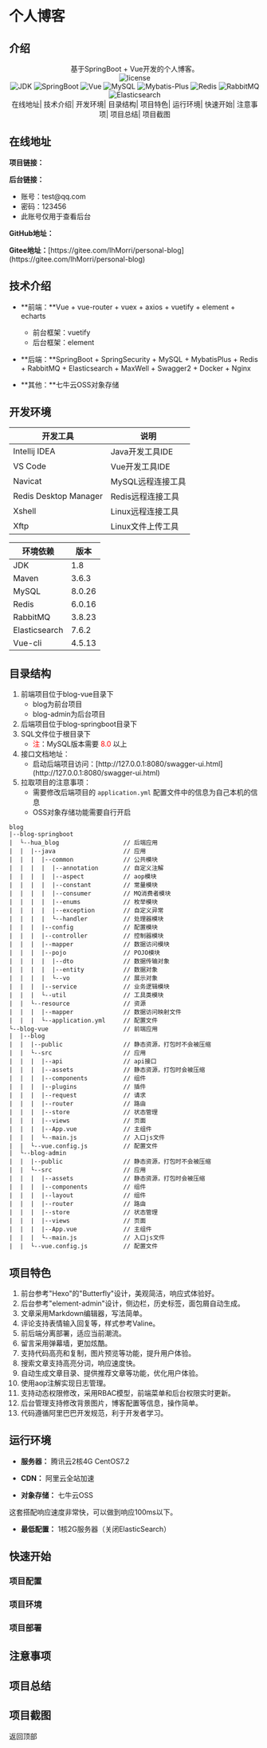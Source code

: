 # 个人博客

## 介绍

<div style="text-align: center">基于SpringBoot + Vue开发的个人博客。</div>

<div align="center">
    <a href="https://gitee.com/lhMorri/personal-blog"> 
         <img src="https://img.shields.io/badge/license-Apache--2.0-informational" alt="license" />
    </a>
</div>

<div align="center" >
	<a href="https://gitee.com/lhMorri/personal-blog"> 
         <img src="https://img.shields.io/badge/JDK-1.8%2B-brightgreen" alt="JDK" />
    </a>
    <a href="https://gitee.com/lhMorri/personal-blog"> 
         <img src="https://img.shields.io/badge/SpringBoot-2.5.5-brightgreen" alt="SpringBoot" />
    </a>
    <a href="https://gitee.com/lhMorri/personal-blog"> 
         <img src="https://img.shields.io/badge/Vue-2.6.11-brightgreen" alt="Vue" />
    </a>
    <a href="https://gitee.com/lhMorri/personal-blog"> 
         <img src="https://img.shields.io/badge/MySQL-8.0.26-brightgreen" alt="MySQL" />
    </a>
    <a href="https://gitee.com/lhMorri/personal-blog"> 
         <img src="https://img.shields.io/badge/Mybatis--Plus-3.4.1-brightgreen" alt="Mybatis-Plus" />
    </a>
    <a href="https://gitee.com/lhMorri/personal-blog"> 
         <img src="https://img.shields.io/badge/Redis-6.0.16-brightgreen" alt="Redis" />
    </a>
    <a href="https://gitee.com/lhMorri/personal-blog"> 
         <img src="https://img.shields.io/badge/RabbitMQ-3.8.23-brightgreen" alt="RabbitMQ" />
    </a>
    <a href="https://gitee.com/lhMorri/personal-blog"> 
         <img src="https://img.shields.io/badge/Elasticsearch-7.6.2-brightgreen" alt="Elasticsearch" />
    </a>
</div>
<style>
    a {
         text-decoration: none;
    }
    /*正常的未被访问过的链接*/
	a:link {
    	text-decoration: none;
	}
	/*已经访问过的链接*/
	a:visited {
    	text-decoration: none;
	}
	/*鼠标划过(停留)的链接*/
	a:hover {
    	text-decoration: none;
	}
	/* 正在点击的链接*/
	a:active {
    	text-decoration: none;
	}
</style>
<div align="center">
    <a href="#在线地址">在线地址</a>|
    <a href="#技术介绍">技术介绍</a>|
    <a href="#开发环境">开发环境</a>|
    <a href="#目录结构">目录结构</a>|
    <a href="#项目特色">项目特色</a>|
    <a href="#运行环境">运行环境</a>|
    <a href="#快速开始">快速开始</a>|
    <a href="#注意事项">注意事项</a>|
    <a href="#项目总结">项目总结</a>|
    <a href="#项目截图">项目截图</a>
</div>

## 在线地址

**项目链接：**

**后台链接：**

- 账号：test@qq.com
- 密码：123456
- 此账号仅用于查看后台

**GitHub地址：**

**Gitee地址：**[https://gitee.com/lhMorri/personal-blog](https://gitee.com/lhMorri/personal-blog)

## 技术介绍

- **前端：**Vue + vue-router + vuex + axios + vuetify + element + echarts
  - 前台框架：vuetify
  - 后台框架：element

- **后端：**SpringBoot + SpringSecurity + MySQL + MybatisPlus + Redis + RabbitMQ + Elasticsearch + MaxWell + Swagger2 + Docker + Nginx
- **其他：**七牛云OSS对象存储 

## 开发环境

| 开发工具              | 说明              |
| --------------------- | ----------------- |
| Intellij IDEA         | Java开发工具IDE   |
| VS Code               | Vue开发工具IDE    |
| Navicat               | MySQL远程连接工具 |
| Redis Desktop Manager | Redis远程连接工具 |
| Xshell                | Linux远程连接工具 |
| Xftp                  | Linux文件上传工具 |

| 环境依赖      | 版本   |
| ------------- | ------ |
| JDK           | 1.8    |
| Maven         | 3.6.3  |
| MySQL         | 8.0.26 |
| Redis         | 6.0.16 |
| RabbitMQ      | 3.8.23 |
| Elasticsearch | 7.6.2  |
| Vue-cli       | 4.5.13 |

## 目录结构

1.  前端项目位于blog-vue目录下
    - blog为前台项目
    - blog-admin为后台项目
2.  后端项目位于blog-springboot目录下
3.  SQL文件位于根目录下
    - <font color='red'>注</font>：MySQL版本需要 <font color='red'>8.0</font> 以上
4.  接口文档地址：
    - 启动后端项目访问：[http://127.0.0.1:8080/swagger-ui.html](http://127.0.0.1:8080/swagger-ui.html)
5.  拉取项目的注意事项：
    - 需要修改后端项目的 `application.yml` 配置文件中的信息为自己本机的信息
    - OSS对象存储功能需要自行开启

```
blog
|--blog-springboot
|  └--hua_blog					// 后端应用
|  |  |--java					// 应用
|  |  |  |--common				// 公共模块
|  |  |  |  |--annotation		// 自定义注解
|  |  |  |  |--aspect			// aop模块
|  |  |  |  |--constant			// 常量模块
|  |  |  |  |--consumer			// MQ消费者模块
|  |  |  |  |--enums			// 枚举模块
|  |  |  |  |--exception		// 自定义异常
|  |  |  |  └--handler			// 处理器模块
|  |  |  |--config				// 配置模块
|  |  |  |--controller			// 控制器模块
|  |  |  |--mapper				// 数据访问模块
|  |  |  |--pojo				// POJO模块
|  |  |  |  |--dto				// 数据传输对象
|  |  |  |  |--entity			// 数据对象
|  |  |  |  └--vo				// 展示对象
|  |  |  |--service				// 业务逻辑模块
|  |  |  └--util				// 工具类模块
|  |  └--resource				// 资源
|  |  |  |--mapper				// 数据访问映射文件
|  |  |  └--application.yml		// 配置文件
└--blog-vue						// 前端应用
|  |--blog
|  |  |--public					// 静态资源，打包时不会被压缩
|  |  └--src					// 应用
|  |  |  |--api					// api接口
|  |  |  |--assets				// 静态资源，打包时会被压缩
|  |  |  |--components			// 组件
|  |  |  |--plugins				// 插件
|  |  |  |--request				// 请求
|  |  |  |--router				// 路由
|  |  |  |--store				// 状态管理
|  |  |  |--views				// 页面
|  |  |  |--App.vue				// 主组件
|  |  |  └--main.js				// 入口js文件
|  |  └--vue.config.js			// 配置文件
|  └--blog-admin
|  |  |--public					// 静态资源，打包时不会被压缩
|  |  └--src					// 应用
|  |  |  |--assets				// 静态资源，打包时会被压缩
|  |  |  |--components			// 组件
|  |  |  |--layout				// 组件
|  |  |  |--router				// 路由
|  |  |  |--store				// 状态管理
|  |  |  |--views				// 页面
|  |  |  |--App.vue				// 主组件
|  |  |  └--main.js				// 入口js文件
|  |  └--vue.config.js			// 配置文件
```

## 项目特色

1.  前台参考"Hexo"的"Butterfly"设计，美观简洁，响应式体验好。
2.  后台参考"element-admin"设计，侧边栏，历史标签，面包屑自动生成。
3.  文章采用Markdown编辑器，写法简单。
4.  评论支持表情输入回复等，样式参考Valine。
5.  前后端分离部署，适应当前潮流。
6.  留言采用弹幕墙，更加炫酷。
7.  支持代码高亮和复制，图片预览等功能，提升用户体验。
8.  搜索文章支持高亮分词，响应速度快。
9.  自动生成文章目录、提供推荐文章等功能，优化用户体验。
10.  使用aop注解实现日志管理。
11.  支持动态权限修改，采用RBAC模型，前端菜单和后台权限实时更新。
12.  后台管理支持修改背景图片，博客配置等信息，操作简单。
13.  代码遵循阿里巴巴开发规范，利于开发者学习。

## 运行环境

- **服务器：** 腾讯云2核4G CentOS7.2

- **CDN：** 阿里云全站加速

- **对象存储：** 七牛云OSS

这套搭配响应速度非常快，可以做到响应100ms以下。

- **最低配置：** 1核2G服务器（关闭ElasticSearch）

## 快速开始

### 项目配置

### 项目环境

### 项目部署

## 注意事项

## 项目总结

## 项目截图

[返回顶部](#个人博客)
